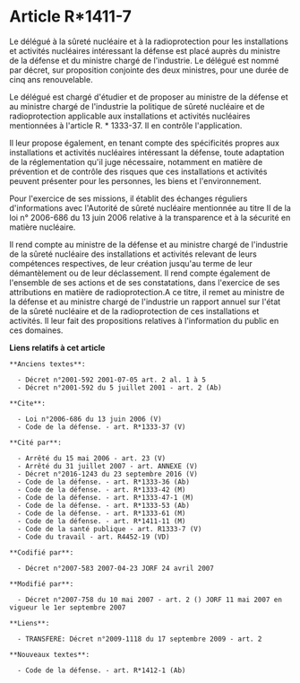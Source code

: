 # Article R*1411-7

Le délégué à la sûreté nucléaire et à la radioprotection pour les installations et activités nucléaires intéressant la
défense est placé auprès du ministre de la défense et du ministre chargé de l'industrie. Le délégué est nommé par décret, sur
proposition conjointe des deux ministres, pour une durée de cinq ans renouvelable. 

Le délégué est chargé d'étudier et de proposer au ministre de la défense et au ministre chargé de l'industrie la politique de
sûreté nucléaire et de radioprotection applicable aux installations et activités nucléaires mentionnées à l'article R. *
1333-37. Il en contrôle l'application. 

Il leur propose également, en tenant compte des spécificités propres aux installations et activités nucléaires intéressant la
défense, toute adaptation de la réglementation qu'il juge nécessaire, notamment en matière de prévention et de contrôle des
risques que ces installations et activités peuvent présenter pour les personnes, les biens et l'environnement. 

Pour l'exercice de ses missions, il établit des échanges réguliers d'informations avec l'Autorité de sûreté nucléaire
mentionnée au titre II de la loi n° 2006-686 du 13 juin 2006 relative à la transparence et à la sécurité en matière
nucléaire. 

Il rend compte au ministre de la défense et au ministre chargé de l'industrie de la sûreté nucléaire des installations et
activités relevant de leurs compétences respectives, de leur création jusqu'au terme de leur démantèlement ou de leur
déclassement. Il rend compte également de l'ensemble de ses actions et de ses constatations, dans l'exercice de ses
attributions en matière de radioprotection.A ce titre, il remet au ministre de la défense et au ministre chargé de
l'industrie un rapport annuel sur l'état de la sûreté nucléaire et de la radioprotection de ces installations et activités.
Il leur fait des propositions relatives à l'information du public en ces domaines.

**Liens relatifs à cet article**

	**Anciens textes**:

	  - Décret n°2001-592 2001-07-05 art. 2 al. 1 à 5
	  - Décret n°2001-592 du 5 juillet 2001 - art. 2 (Ab)

	**Cite**:

	  - Loi n°2006-686 du 13 juin 2006 (V)
	  - Code de la défense. - art. R*1333-37 (V)

	**Cité par**:

	  - Arrêté du 15 mai 2006 - art. 23 (V)
	  - Arrêté du 31 juillet 2007 - art. ANNEXE (V)
	  - Décret n°2016-1243 du 23 septembre 2016 (V)
	  - Code de la défense. - art. R*1333-36 (Ab)
	  - Code de la défense. - art. R*1333-42 (M)
	  - Code de la défense. - art. R*1333-47-1 (M)
	  - Code de la défense. - art. R*1333-53 (Ab)
	  - Code de la défense. - art. R*1333-61 (M)
	  - Code de la défense. - art. R*1411-11 (M)
	  - Code de la santé publique - art. R1333-7 (V)
	  - Code du travail - art. R4452-19 (VD)

	**Codifié par**:

	  - Décret n°2007-583 2007-04-23 JORF 24 avril 2007

	**Modifié par**:

	  - Décret n°2007-758 du 10 mai 2007 - art. 2 () JORF 11 mai 2007 en vigueur le 1er septembre 2007

	**Liens**:

	  - TRANSFERE: Décret n°2009-1118 du 17 septembre 2009 - art. 2

	**Nouveaux textes**:

	  - Code de la défense. - art. R*1412-1 (Ab)
